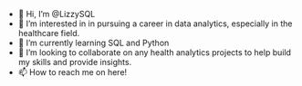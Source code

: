 - 👋 Hi, I’m @LizzySQL
- 👀 I’m interested in in pursuing a career in data analytics, especially in the healthcare field.
- 🌱 I’m currently learning SQL and Python
- 💞️ I’m looking to collaborate on any health analytics projects to help build my skills and provide insights.
- 📫 How to reach me on here!

<!---
LizzySQL/LizzySQL is a ✨ special ✨ repository because its `README.md` (this file) appears on your GitHub profile.
You can click the Preview link to take a look at your changes.
--->
